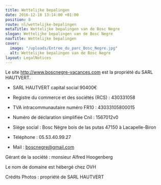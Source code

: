 ```yaml
---
title: Wettelijke bepalingen
date: 2016-12-18 13:14:00 +01:00
position: 8
route: nl/wettelijke-bepalingen
metaTitle: Wettelijke bepalingen van de Bosc Negre
slogan: Wettelijke bepalingen van de Bosc Negre
navTitle: Wettelijke bepalingen
cover:
  image: "/uploads/Entree_du_parc_Bosc_Negre.jpg"
  alt: Wettelijke bepalingen van de Bosc Negre
layout: LegalNotices
---
```


Le site http://www.boscnegre-vacances.com est la propriété du SARL HAUTVERT.

* SARL HAUTVERT capital social 90400€

* Registre du commerce et des sociétés (RCS) : 430331058

* TVA intracommunautaire numéro FR10 : 43033105800015

* Numéro de déclaration simplifiée Cnil : 1567012v0

* Siège social : Bosc Nègre bois de las putas 47150 à Lacapelle-Biron

* Téléphone : 05.53.40.99.27

* Mail : boscnegre@gmail.com

Gérant de la société : monsieur Alfred Hoogenberg

Le nom de domaine est hébergé chez OVH

Crédits Photos : propriété de SARL HAUTVERT